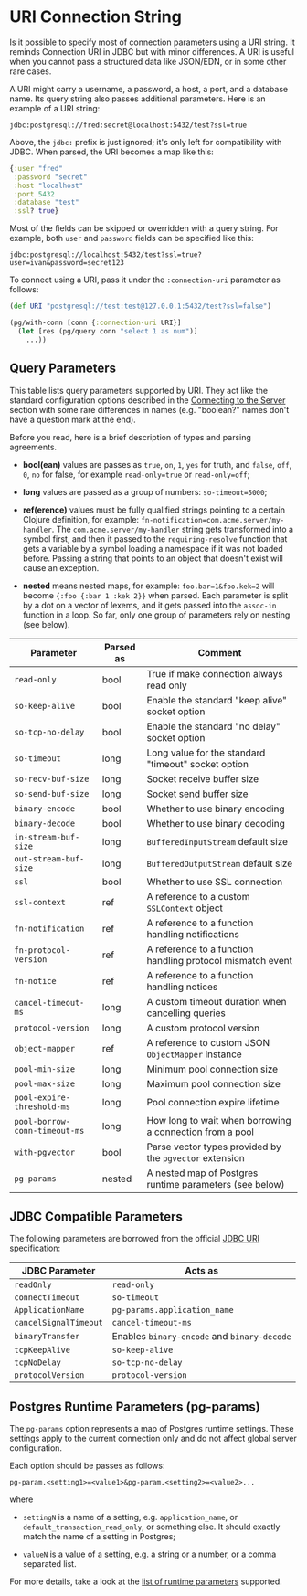 # URI Connection String

Is it possible to specify most of connection parameters using a URI string. It
reminds Connection URI in JDBC but with minor differences. A URI is useful when
you cannot pass a structured data like JSON/EDN, or in some other rare cases.

A URI might carry a username, a password, a host, a port, and a database
name. Its query string also passes additional parameters. Here is an example of
a URI string:

~~~text
jdbc:postgresql://fred:secret@localhost:5432/test?ssl=true
~~~

Above, the `jdbc:` prefix is just ignored; it's only left for compatibility with
JDBC. When parsed, the URI becomes a map like this:

~~~clojure
{:user "fred"
 :password "secret"
 :host "localhost"
 :port 5432
 :database "test"
 :ssl? true}
~~~

Most of the fields can be skipped or overridden with a query string. For
example, both `user` and `password` fields can be specified like this:

~~~text
jdbc:postgresql://localhost:5432/test?ssl=true?user=ivan&password=secret123
~~~

To connect using a URI, pass it under the `:connection-uri` parameter as
follows:

~~~clojure
(def URI "postgresql://test:test@127.0.0.1:5432/test?ssl=false")

(pg/with-conn [conn {:connection-uri URI}]
  (let [res (pg/query conn "select 1 as num")]
    ...))
~~~

## Query Parameters

This table lists query parameters supported by URI. They act like the standard
configuration options described in the [Connecting to the
Server](/docs/connecting.md) section with some rare differences in names
(e.g. "boolean?" names don't have a question mark at the end).

Before you read, here is a brief description of types and parsing agreements.

- **bool(ean)** values are passes as `true`, `on`, `1`, `yes` for truth, and
  `false`, `off`, `0`, `no` for false, for example `read-only=true` or
  `read-only=off`;

- **long** values are passed as a group of numbers: `so-timeout=5000`;

- **ref(erence)** values must be fully qualified strings pointing to a certain
  Clojure definition, for example: `fn-notification=com.acme.server/my-handler`.
  The `com.acme.server/my-handler` string gets transformed into a symbol first,
  and then it passed to the `requiring-resolve` function that gets a variable by
  a symbol loading a namespace if it was not loaded before. Passing a string
  that points to an object that doesn't exist will cause an exception.

- **nested** means nested maps, for example: `foo.bar=1&foo.kek=2` will become
  `{:foo {:bar 1 :kek 2}}` when parsed. Each parameter is split by a dot on a
  vector of lexems, and it gets passed into the `assoc-in` function in a
  loop. So far, only one group of parameters rely on nesting (see below).

| Parameter                     | Parsed as | Comment                                                    |
|-------------------------------|-----------|------------------------------------------------------------|
| `read-only`                   | bool      | True if make connection always read only                   |
| `so-keep-alive`               | bool      | Enable the standard "keep alive" socket option             |
| `so-tcp-no-delay`             | bool      | Enable the standard "no delay" socket option               |
| `so-timeout`                  | long      | Long value for the standard "timeout" socket option        |
| `so-recv-buf-size`            | long      | Socket receive buffer size                                 |
| `so-send-buf-size`            | long      | Socket send buffer size                                    |
| `binary-encode`               | bool      | Whether to use binary encoding                             |
| `binary-decode`               | bool      | Whether to use binary decoding                             |
| `in-stream-buf-size`          | long      | `BufferedInputStream` default size                         |
| `out-stream-buf-size`         | long      | `BufferedOutputStream` default size                        |
| `ssl`                         | bool      | Whether to use SSL connection                              |
| `ssl-context`                 | ref       | A reference to a custom `SSLContext` object                |
| `fn-notification`             | ref       | A reference to a function handling notifications           |
| `fn-protocol-version`         | ref       | A reference to a function handling protocol mismatch event |
| `fn-notice`                   | ref       | A reference to a function handling notices                 |
| `cancel-timeout-ms`           | long      | A custom timeout duration when cancelling queries          |
| `protocol-version`            | long      | A custom protocol version                                  |
| `object-mapper`               | ref       | A reference to custom JSON `ObjectMapper` instance         |
| `pool-min-size`               | long      | Minimum pool connection size                               |
| `pool-max-size`               | long      | Maximum pool connection size                               |
| `pool-expire-threshold-ms`    | long      | Pool connection expire lifetime                            |
| `pool-borrow-conn-timeout-ms` | long      | How long to wait when borrowing a connection from a pool   |
| `with-pgvector`               | bool      | Parse vector types provided by the `pgvector` extension    |
| `pg-params`                   | nested    | A nested map of Postgres runtime parameters (see below)    |

## JDBC Compatible Parameters

[jdbc-uri]: https://jdbc.postgresql.org/documentation/use/

The following parameters are borrowed from the official [JDBC URI
specification][jdbc-uri]:

| JDBC Parameter        | Acts as                                     |
|-----------------------|---------------------------------------------|
| `readOnly`            | `read-only`                                 |
| `connectTimeout`      | `so-timeout`                                |
| `ApplicationName`     | `pg-params.application_name`                |
| `cancelSignalTimeout` | `cancel-timeout-ms`                         |
| `binaryTransfer`      | Enables `binary-encode` and `binary-decode` |
| `tcpKeepAlive`        | `so-keep-alive`                             |
| `tcpNoDelay`          | `so-tcp-no-delay`                           |
| `protocolVersion`     | `protocol-version`                          |

## Postgres Runtime Parameters (pg-params)

The `pg-params` option represents a map of Postgres runtime settings. These
settings apply to the current connection only and do not affect global server
configuration.

[runtime]: https://www.postgresql.org/docs/current/runtime-config.html

Each option should be passes as follows:

~~~
pg-param.<setting1>=<value1>&pg-param.<setting2>=<value2>...
~~~

where

- `settingN` is a name of a setting, e.g. `application_name`, or
  `default_transaction_read_only`, or something else. It should exactly
  match the name of a setting in Postgres;

- `valueN` is a value of a setting, e.g. a string or a number, or a comma
  separated list.

For more details, take a look at the [list of runtime parameters][runtime]
supported.
